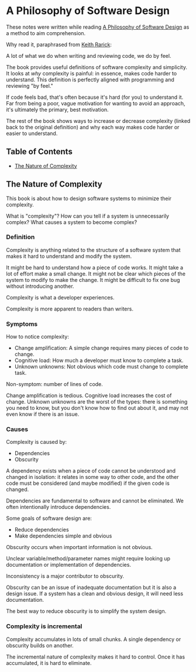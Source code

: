 # A Philosophy of Software Design

These notes were written while reading
[A Philosophy of Software Design][source]
as a method to aim comprehension.

[source]: https://amzn.to/2OQkBEQ

Why read it, paraphrased from [Keith Rarick](https://xph.us/):

A lot of what we do when writing and reviewing code, we do by feel.

The book provides useful definitions of software complexity and simplicity.
It looks at *why* complexity is painful:
in essence, makes code harder to understand.
This definition is perfectly aligned with programming and reviewing "by feel."

If code feels bad, that's often because it's hard (for you) to understand it.
Far from being a poor, vague motivation for wanting to avoid an approach,
it's ultimately the primary, best motivation.

The rest of the book shows ways to increase or decrease complexity
(linked back to the original definition)
and why each way makes code harder or easier to understand.

## Table of Contents

* [The Nature of Complexity][nature]

[nature]: #the-nature-of-complexity

## The Nature of Complexity

This book is about
how to design software systems to minimize their complexity.

What is "complexity"?
How can you tell if a system is unnecessarily complex?
What causes a system to become complex?

### Definition

Complexity is anything related to the structure of a software system
that makes it hard to understand and modify the system.

It might be hard to understand how a piece of code works.
It might take a lot of effort make a small change.
It might not be clear which pieces of the system to modify to make the change.
It might be difficult to fix one bug without introducing another.

Complexity is what a developer experiences.

Complexity is more apparent to readers than writers.

### Symptoms

How to notice complexity:

* Change amplification: A simple change requires many pieces of code to change.
* Cognitive load: How much a developer must know to complete a task.
* Unknown unknowns: Not obvious which code must change to complete task.

Non-symptom: number of lines of code.

Change amplification is tedious.
Cognitive load increases the cost of change.
Unknown unknowns are the worst of the types:
there is something you need to know,
but you don't know how to find out about it,
and may not even know if there is an issue.

### Causes

Complexity is caused by:

* Dependencies
* Obscurity

A dependency exists when a piece of code
cannot be understood and changed in isolation:
it relates in some way to other code,
and the other code must be considered (and maybe modified)
if the given code is changed.

Dependencies are fundamental to software and cannot be eliminated.
We often intentionally introduce dependencies.

Some goals of software design are:

* Reduce dependencies
* Make dependencies simple and obvious

Obscurity occurs when important information is not obvious.

Unclear variable/method/parameter names might require
looking up documentation or implementation of dependencies.

Inconsistency is a major contributor to obscurity.

Obscurity can be an issue of inadequate documentation
but it is also a design issue.
If a system has a clean and obvious design,
it will need less documentation.

The best way to reduce obscurity is to simplify the system design.

### Complexity is incremental

Complexity accumulates in lots of small chunks.
A single dependency or obscurity builds on another.

The incremental nature of complexity makes it hard to control.
Once it has accumulated, it is hard to eliminate.
